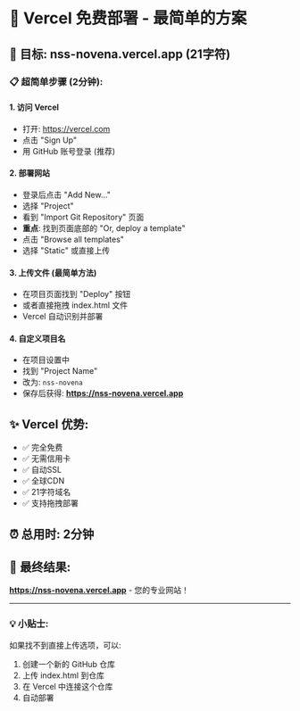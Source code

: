 # 🚀 Vercel 免费部署 - 最简单的方案

## 🎯 目标: nss-novena.vercel.app (21字符)

### 📋 超简单步骤 (2分钟):

#### 1. 访问 Vercel
- 打开: https://vercel.com
- 点击 "Sign Up" 
- 用 GitHub 账号登录 (推荐)

#### 2. 部署网站
- 登录后点击 "Add New..." 
- 选择 "Project"
- 看到 "Import Git Repository" 页面
- **重点**: 找到页面底部的 "Or, deploy a template"
- 点击 "Browse all templates"
- 选择 "Static" 或直接上传

#### 3. 上传文件 (最简单方法)
- 在项目页面找到 "Deploy" 按钮
- 或者直接拖拽 index.html 文件
- Vercel 自动识别并部署

#### 4. 自定义项目名
- 在项目设置中
- 找到 "Project Name"
- 改为: `nss-novena`
- 保存后获得: **https://nss-novena.vercel.app**

## ✨ Vercel 优势:
- ✅ 完全免费
- ✅ 无需信用卡
- ✅ 自动SSL
- ✅ 全球CDN
- ✅ 21字符域名
- ✅ 支持拖拽部署

## ⏰ 总用时: 2分钟

## 🎉 最终结果:
**https://nss-novena.vercel.app** - 您的专业网站！

---

### 💡 小贴士:
如果找不到直接上传选项，可以:
1. 创建一个新的 GitHub 仓库
2. 上传 index.html 到仓库
3. 在 Vercel 中连接这个仓库
4. 自动部署